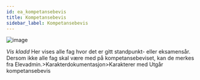 ```yaml
---
id: ea_kompetansebevis
title: Kompetansebevis
sidebar_label: Kompetansebevis
---
```


![image](https://user-images.githubusercontent.com/80097133/137302787-7e57aa96-7bdd-4083-bf60-3c574515da17.png)

_Vis kladd_ Her vises alle fag hvor det er gitt standpunkt- eller eksamensår. Dersom ikke alle fag skal være med på kompetansebeviset, kan de merkes fra Elevadmin.>Karakterdokumentasjon>Karakterer med Utgår kompetansebevis
